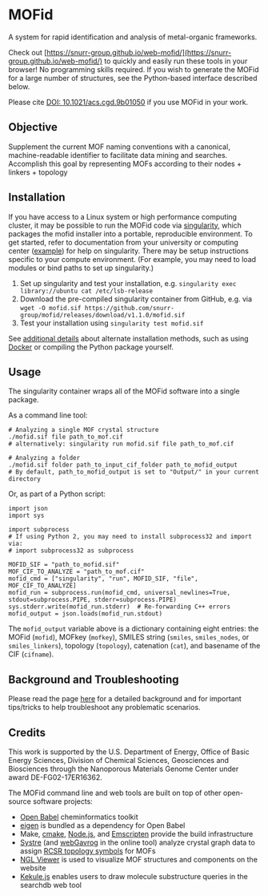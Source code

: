 # MOFid
A system for rapid identification and analysis of metal-organic frameworks.

Check out [https://snurr-group.github.io/web-mofid/](https://snurr-group.github.io/web-mofid/) to quickly and easily run these tools in your browser! No programming skills required. If you wish to generate the MOFid for a large number of structures, see the Python-based interface described below.

Please cite [DOI: 10.1021/acs.cgd.9b01050](https://pubs.acs.org/doi/abs/10.1021/acs.cgd.9b01050) if you use MOFid in your work.

## Objective
Supplement the current MOF naming conventions with a canonical, machine-readable identifier to facilitate data mining and searches. Accomplish this goal by representing MOFs according to their nodes + linkers + topology

## Installation
If you have access to a Linux system or high performance computing cluster, it may be possible to run the MOFid code via [singularity](https://apptainer.org/user-docs/master/quick_start.html), which packages the mofid installer into a portable, reproducible environment. To get started, refer to documentation from your university or computing center ([example](https://kb.northwestern.edu/page.php?id=85614)) for help on singularity. There may be setup instructions specific to your compute environment. (For example, you may need to load modules or bind paths to set up singularity.)

1. Set up singularity and test your installation, e.g. `singularity exec library://ubuntu cat /etc/lsb-release`
2. Download the pre-compiled singularity container from GitHub, e.g. via `wget -O mofid.sif https://github.com/snurr-group/mofid/releases/download/v1.1.0/mofid.sif`
3. Test your installation using `singularity test mofid.sif`

See [additional details](https://github.com/snurr-group/mofid/blob/master/containers.md) about alternate installation methods, such as using [Docker](https://www.docker.com/resources/what-container) or compiling the Python package yourself.

## Usage
The singularity container wraps all of the MOFid software into a single package.

As a command line tool:

```{bash}
# Analyzing a single MOF crystal structure
./mofid.sif file path_to_mof.cif
# alternatively: singularity run mofid.sif file path_to_mof.cif

# Analyzing a folder
./mofid.sif folder path_to_input_cif_folder path_to_mofid_output
# By default, path_to_mofid_output is set to "Output/" in your current directory
```

Or, as part of a Python script:

```{python}
import json
import sys

import subprocess
# If using Python 2, you may need to install subprocess32 and import via:
# import subprocess32 as subprocess

MOFID_SIF = "path_to_mofid.sif"
MOF_CIF_TO_ANALYZE = "path_to_mof.cif"
mofid_cmd = ["singularity", "run", MOFID_SIF, "file", MOF_CIF_TO_ANALYZE]
mofid_run = subprocess.run(mofid_cmd, universal_newlines=True, stdout=subprocess.PIPE, stderr=subprocess.PIPE)
sys.stderr.write(mofid_run.stderr)  # Re-forwarding C++ errors
mofid_output = json.loads(mofid_run.stdout)
```

The `mofid_output` variable above is a dictionary containing eight entries: the MOFid (`mofid`), MOFkey (`mofkey`), SMILES string (`smiles`, `smiles_nodes`, or `smiles_linkers`), topology (`topology`), catenation (`cat`), and basename of the CIF (`cifname`).

## Background and Troubleshooting
Please read the page [here](https://github.com/snurr-group/web-mofid/blob/master/README.md) for a detailed background and for important tips/tricks to help troubleshoot any problematic scenarios.

## Credits
This work is supported by the U.S. Department of Energy, Office of Basic
Energy Sciences, Division of Chemical Sciences, Geosciences and
Biosciences through the Nanoporous Materials Genome Center under award
DE-FG02-17ER16362.

The MOFid command line and web tools are built on top of other open-source software projects:

* [Open Babel](https://github.com/openbabel/openbabel) cheminformatics toolkit
* [eigen](http://eigen.tuxfamily.org/) is bundled as a dependency for Open Babel
* Make, [cmake](https://cmake.org/overview/), [Node.js](https://nodejs.org/en/), and [Emscripten](https://emscripten.org/index.html) provide the build infrastructure
* [Systre](http://www.gavrog.org/) (and [webGavrog](https://github.com/odf/webGavrog) in the online tool) analyze crystal graph data to assign [RCSR topology symbols](http://rcsr.anu.edu.au/) for MOFs
* [NGL Viewer](https://github.com/arose/ngl) is used to visualize MOF structures and components on the website
* [Kekule.js](http://partridgejiang.github.io/Kekule.js/) enables users to draw molecule substructure queries in the searchdb web tool
